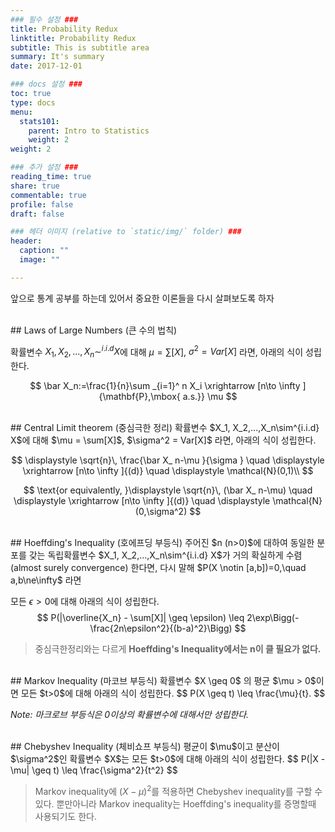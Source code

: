```yaml
---
### 필수 설정 ###
title: Probability Redux
linktitle: Probability Redux
subtitle: This is subtitle area
summary: It's summary
date: 2017-12-01

### docs 설정 ###
toc: true
type: docs
menu:
  stats101:
    parent: Intro to Statistics
    weight: 2
weight: 2

### 추가 설정 ###
reading_time: true
share: true 
commentable: true
profile: false
draft: false

### 헤더 이미지 (relative to `static/img/` folder) ###
header:
  caption: ""
  image: ""

---
```

앞으로 통계 공부를 하는데 있어서 중요한 이론들을 다시 살펴보도록 하자

<br>
## Laws of Large Numbers (큰 수의 법칙)

확률변수 $X_1, X_2,...,X_n\sim^{i.i.d} X$에 대해 $\mu = \sum [X]$,  $\sigma^2 = Var[X]$ 라면, 아래의 식이 성립한다.

$$
\bar X_n:=\frac{1}{n}\sum _{i=1}^ n X_i \xrightarrow [n\to \infty ]{\mathbf{P},\mbox{ a.s.}} \mu
$$

<br>
## Central Limit theorem (중심극한 정리)
확률변수 $X_1, X_2,...,X_n\sim^{i.i.d} X$에 대해 $\mu = \sum[X]$, $\sigma^2 = Var[X]$ 라면, 아래의 식이 성립한다.

$$
\displaystyle \sqrt{n}\, \frac{\bar X_ n-\mu }{\sigma } \quad \displaystyle \xrightarrow [n\to \infty ]{(d)} \quad \displaystyle \mathcal{N}(0,1)\\
$$

$$
\text{or equivalently, }\displaystyle \sqrt{n}\, (\bar X_ n-\mu) \quad \displaystyle \xrightarrow [n\to \infty ]{(d)} \quad \displaystyle \mathcal{N}(0,\sigma^2)
$$

<br>
## Hoeffding's Inequality (호에프딩 부등식)
주어진 $n (n>0)$에 대하여 동일한 분포를 갖는 독립확률변수 $X_1, X_2,...,X_n\sim^{i.i.d} X$가 거의 확실하게 수렴(almost surely convergence) 한다면, 다시 말해 $P(X \notin [a,b])=0,\quad a,b\ne\infty$ 라면

모든 $\epsilon \gt 0$에 대해 아래의 식이 성립한다.
$$
P(|\overline{X_n} - \sum[X]| \geq \epsilon) \leq 2\exp\Bigg(-\frac{2n\epsilon^2}{(b-a)^2}\Bigg)
$$

> 중심극한정리와는 다르게 **Hoeffding's Inequality에서는 n이 클 필요가 없다.**

<br>
## Markov Inequality (마코브 부등식)
확률변수 $X \geq 0$ 의 평균 $\mu > 0$이면 모든 $t>0$에 대해  아래의 식이 성립한다.
$$
P(X \geq t) \leq \frac{\mu}{t}.
$$

<i>Note: 마크로브 부등식은 0이상의 확률변수에 대해서만 성립한다.</i> 

<br>
## Chebyshev Inequality (체비쇼프 부등식)
평균이 $\mu$이고 분산이 $\sigma^2$인 확률변수 $X$는 모든 $t>0$에 대해  아래의 식이 성립한다.
$$
P(|X - \mu| \geq t) \leq \frac{\sigma^2}{t^2}
$$

> Markov inequality에 $(X-\mu)^2$를 적용하면 Chebyshev inequality를 구할 수 있다. 
뿐만아니라 Markov inequality는 Hoeffding's inequality를 증명할때 사용되기도 한다.
